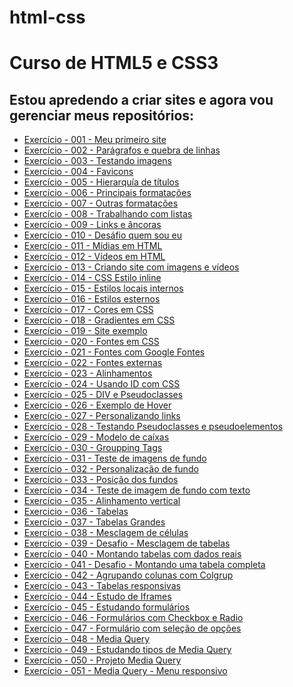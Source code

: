# html-css
 <h1>Curso de HTML5 e CSS3</h1>

<h2>Estou apredendo a criar sites e agora vou gerenciar meus repositórios:</h2>

<ul>
    <li><a href="https://renansilsan.github.io/html-css/exercicios-modulo-001/exercicio-001-meu-primeiro-site/index.html">Exercício - 001 - Meu primeiro site</a></li>
    <li><a href="https://renansilsan.github.io/html-css/exercicios-modulo-001/exercicio-002-par%C3%A1grafos-e-quebra-de-linhas/index.html">Exercício - 002 - Parágrafos e quebra de linhas</a></li>
    <li><a href="https://renansilsan.github.io/html-css/exercicios-modulo-001/exercicio-003-testando-imagens/index.html">Exercício - 003 - Testando imagens</a></li>
    <li><a href="https://renansilsan.github.io/html-css/exercicios-modulo-001/exercicio-004-favicons/index.html">Exercício - 004 - Favicons</a></li>
    <li><a href="https://renansilsan.github.io/html-css/exercicios-modulo-001/exercicio-005-hierarquia-de-titulos/index.html">Exercício - 005 - Hierarquía de títulos</a></li>
    <li><a href="https://renansilsan.github.io/html-css/exercicios-modulo-001/exercicio-006-principais-formata%C3%A7%C3%B5es/index.html">Exercício - 006 - Principais formatações</a></li>
    <li><a href="https://renansilsan.github.io/html-css/exercicios-modulo-001/exercicio-007-outras-formata%C3%A7%C3%B5es/index.html">Exercício - 007 - Outras formatações</a></li>
    <li><a href="https://renansilsan.github.io/html-css/exercicios-modulo-001/exercicio-008-%20trabalhando-com-listas/index.html">Exercício - 008 - Trabalhando com listas</a></li>
    <li><a href="https://renansilsan.github.io/html-css/exercicios-modulo-001/exercicio-009-links-e-ancoras/index.html">Exercício - 009 - Links e âncoras</a></li>
    <li><a href="https://renansilsan.github.io/html-css/exercicios-modulo-001/exercicio-010-desafio-quem-sou-eu/index.html">Exercício - 010 - Desáfio quem sou eu</a></li>
    <li><a href="https://renansilsan.github.io/html-css/exercicios-modulo-001/exercicio-011-midias-em-html/index.html">Exercício - 011 - Mídias em HTML</a></li>
    <li><a href="https://renansilsan.github.io/html-css/exercicios-modulo-001/exercicio-012-videos-html/index.html">Exercício - 012 - Vídeos em HTML</a></li>
    <li><a href="https://renansilsan.github.io/html-css/exercicios-modulo-001/exercicio-013-desafio-criando-site-com-imagens-e-videos/1-pagina-principal/index.html">Exercício - 013 - Criando site com imagens e vídeos</a></li>
    <li><a href="https://renansilsan.github.io/html-css/exercicios-modulo-001/exercicio-014-css-estilos-inline/index.html">Exercício - 014 - CSS Estilo inline</a></li>
    <li><a href="https://renansilsan.github.io/html-css/exercicios-modulo-001/exercicio-015-estilos-locais-internos/index.html">Exercício - 015 - Estilos locais internos</a></li>
    <li><a href="https://renansilsan.github.io/html-css/exercicios-modulo-001/exercicio-016-estilos-externos/index.html">Exercício - 016 - Estilos esternos</a></li>
    <li><a href="https://renansilsan.github.io/html-css/exercicios-modulo-002/exercicio-017-cores-em-css/index.html">Exercício - 017 - Cores em CSS</a></li>
    <li><a href="https://renansilsan.github.io/html-css/exercicios-modulo-002/exercicio-018-gradientes-em-css/index.html">Exercício - 018 - Gradientes em CSS</a></li>
    <li><a href="https://renansilsan.github.io/html-css/exercicios-modulo-002/exercicio-019-site-exemplo/index.html">Exercício - 019 - Site exemplo</a></li>
    <li><a href="https://renansilsan.github.io/html-css/exercicios-modulo-002/exercicio-020-fontes-em-css/index.html">Exercício - 020 - Fontes em CSS</a></li>
    <li><a href="https://renansilsan.github.io/html-css/exercicios-modulo-002/exercicio-021-fontes-com-google-fonts/index.html">Exercício - 021 - Fontes com Google Fontes</a></li>
    <li><a href="https://renansilsan.github.io/html-css/exercicios-modulo-002/exercicio-022-fontes-externas/index.html">Exercício - 022 - Fontes externas</a></li>
    <li><a href="https://renansilsan.github.io/html-css/exercicios-modulo-002/exercicio-023-alinhamentos/index.html">Exercício - 023 - Alinhamentos</a></li>
    <li><a href="https://renansilsan.github.io/html-css/exercicios-modulo-002/exercicio-024-usando-id-com-css/index.html">Exercício - 024 - Usando ID com CSS</a></li>
    <li><a href="https://renansilsan.github.io/html-css/exercicios-modulo-002/exercicio-025-div-e-pseudo-classes/index.html">Exercício - 025 - DIV e Pseudoclasses</a></li>
    <li><a href="https://renansilsan.github.io/html-css/exercicios-modulo-002/exercicio-026-exemplo-de-hover/index.html">Exercício - 026 - Exemplo de Hover</a></li>
    <li><a href="https://renansilsan.github.io/html-css/exercicios-modulo-002/exercicio-027-personalisando-links/index.html">Exercício - 027 - Personalizando links</a></li>
    <li><a href="https://renansilsan.github.io/html-css/exercicios-modulo-002/exercicio-028-testando-pseudoclasses-e-psseudoelementos/index.html">Exercício - 028 - Testando Pseudoclasses e pseudoelementos</a></li>
    <li><a href="https://renansilsan.github.io/html-css/exercicios-modulo-002/exercicio-029-modelo-de-caixas/index.html#">Exercício - 029 - Modelo de caíxas</a></li> 
    <li><a href="https://renansilsan.github.io/html-css/exercicios-modulo-002/exercicio-030-groupping-tags/index.html">Exercício - 030 - Groupping Tags</a></li>
    <li><a href="https://renansilsan.github.io/html-css/exercicios-modulo-003/exercicio-031-teste-de-imagens-de-fundo/index.html">Exercício - 031 - Teste de imagens de fundo</a></li>
    <li><a href="https://renansilsan.github.io/html-css/exercicios-modulo-003/exerc%C3%ADcio-032-personaliza%C3%A7%C3%A3o-de-fundo/index.html">Exercício - 032 - Personalização de fundo</a></li>
    <li><a href="https://renansilsan.github.io/html-css/exercicios-modulo-003/exercicio-033-posi%C3%A7%C3%A3o-dos-fundos/index.html">Exercício - 033 - Posição dos fundos</a></li>
    <li><a href="https://renansilsan.github.io/html-css/exercicios-modulo-003/exercicio-034-teste-de-imagem-de-fundo-com-texto/index.html">Exercício - 034 - Teste de imagem de fundo com texto</a></li>
    <li><a href="https://renansilsan.github.io/html-css/exercicios-modulo-003/exercicio-035-alinhamento-vertical/index.html">Exercício - 035 - Alinhamento vertical</a></li>
    <li><a href="https://renansilsan.github.io/html-css/exercicios-modulo-003/exercicio-036-tabelas/index.html">Exercicio - 036 - Tabelas</a></li>
    <li><a href="https://renansilsan.github.io/html-css/exercicios-modulo-003/exercicio-037-tabelas-grandes/index.html">Exercício - 037 - Tabelas Grandes</a></li>
    <li><a href="https://renansilsan.github.io/html-css/exercicios-modulo-003/exercicio-038-mesclagem-de-c%C3%A9lulas/index.html">Exercício - 038 - Mesclagem de células</a></li>
    <li><a href="https://renansilsan.github.io/html-css/exercicios-modulo-003/exercicio-039-desafio-mesclagem-de-tabelas/index.html">Exercício - 039 - Desafio - Mesclagem de tabelas</a></li>
    <li><a href="https://renansilsan.github.io/html-css/exercicios-modulo-003/exercicio-040-montando-tabelas-com-dados-reais/index.html">Exercício - 040 - Montando tabelas com dados reais</a></li>
    <li><a href="https://renansilsan.github.io/html-css/exercicios-modulo-003/exercicio-041-desafio-montando-uma-tabela-completa/index.html">Exercício - 041 - Desafio - Montando uma tabela completa</a></li>
    <li><a href="https://renansilsan.github.io/html-css/exercicios-modulo-003/exercicio-042-agrupando-colunas-com-colgrup/index.html">Exercício - 042 - Agrupando colunas com Colgrup</a></li>
    <li><a href="https://renansilsan.github.io/html-css/exercicios-modulo-003/exercicio-043-tabelas-responsivas/index.html">Exercício - 043 - Tabelas responsivas</a></li>
    <li><a href="https://renansilsan.github.io/html-css/exercicios-modulo-004/exercicio-044-estudo-de-iframes/index.html">Exercício - 044 - Estudo de Iframes</a></li>
    <li><a href="https://renansilsan.github.io/html-css/exercicios-modulo-004/exercicio-045-estudando-formularios/index.html">Exercício - 045 - Estudando formulários</a></li>
    <li><a href="https://renansilsan.github.io/html-css/exercicios-modulo-004/exercicio-046-formularios-com-checkbox-e-radio/index.html">Exercício - 046 - Formulários com Checkbox e Radio</a></li>
    <li><a href="https://renansilsan.github.io/html-css/exercicios-modulo-004/exercicio-047-formulario-com-selecao-de-opcoes/index.html">Exercício - 047 - Formulário com seleção de opções</a></li>
    <li><a href="https://renansilsan.github.io/html-css/exercicios-modulo-004/exercicio-048-media-query/index.html">Exercício - 048 - Media Query</a></li>
    <li><a href="https://renansilsan.github.io/html-css/exercicios-modulo-004/exercicio-049-estudando-tipos-de-media-queries/index.html">Exercício - 049 - Estudando tipos de Media Query</a></li>
    <li><a href="file:///C:/Users/DELL/Documents/estudos/html-css/exercicios-modulo-004/exercicio-050-projeto-media-query/index.html">Exercício - 050 - Projeto Media Query</a></li>
    <li><a href="file:///C:/Users/DELL/Documents/estudos/html-css/exercicios-modulo-004/exercicio-051-media-query-menu-responsivo/index.html">Exercício - 051 - Media Query - Menu responsivo</a></li>

</ul>